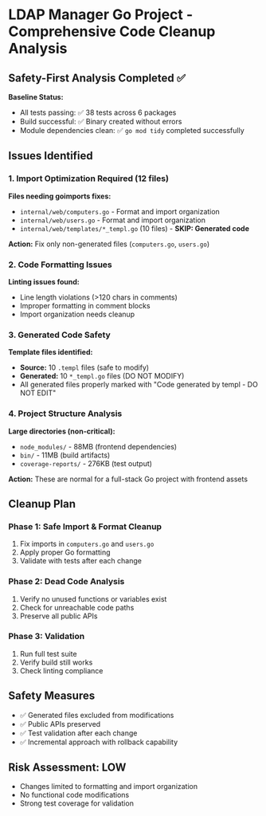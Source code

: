 # LDAP Manager Go Project - Comprehensive Code Cleanup Analysis

## Safety-First Analysis Completed ✅

**Baseline Status:**

- All tests passing: ✅ 38 tests across 6 packages
- Build successful: ✅ Binary created without errors
- Module dependencies clean: ✅ `go mod tidy` completed successfully

## Issues Identified

### 1. Import Optimization Required (12 files)

**Files needing goimports fixes:**

- `internal/web/computers.go` - Format and import organization
- `internal/web/users.go` - Format and import organization
- `internal/web/templates/*_templ.go` (10 files) - **SKIP: Generated code**

**Action:** Fix only non-generated files (`computers.go`, `users.go`)

### 2. Code Formatting Issues

**Linting issues found:**

- Line length violations (>120 chars in comments)
- Improper formatting in comment blocks
- Import organization needs cleanup

### 3. Generated Code Safety

**Template files identified:**

- **Source:** 10 `.templ` files (safe to modify)
- **Generated:** 10 `*_templ.go` files (DO NOT MODIFY)
- All generated files properly marked with "Code generated by templ - DO NOT EDIT"

### 4. Project Structure Analysis

**Large directories (non-critical):**

- `node_modules/` - 88MB (frontend dependencies)
- `bin/` - 11MB (build artifacts)
- `coverage-reports/` - 276KB (test output)

**Action:** These are normal for a full-stack Go project with frontend assets

## Cleanup Plan

### Phase 1: Safe Import & Format Cleanup

1. Fix imports in `computers.go` and `users.go`
2. Apply proper Go formatting
3. Validate with tests after each change

### Phase 2: Dead Code Analysis

1. Verify no unused functions or variables exist
2. Check for unreachable code paths
3. Preserve all public APIs

### Phase 3: Validation

1. Run full test suite
2. Verify build still works
3. Check linting compliance

## Safety Measures

- ✅ Generated files excluded from modifications
- ✅ Public APIs preserved
- ✅ Test validation after each change
- ✅ Incremental approach with rollback capability

## Risk Assessment: LOW

- Changes limited to formatting and import organization
- No functional code modifications
- Strong test coverage for validation
